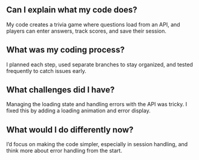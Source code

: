 ## Can I explain what my code does?
My code creates a trivia game where questions load from an API, and players can enter answers, track scores, and save their session.

## What was my coding process?
I planned each step, used separate branches to stay organized, and tested frequently to catch issues early.

## What challenges did I have?
Managing the loading state and handling errors with the API was tricky. I fixed this by adding a loading animation and error display.

## What would I do differently now?
I’d focus on making the code simpler, especially in session handling, and think more about error handling from the start.